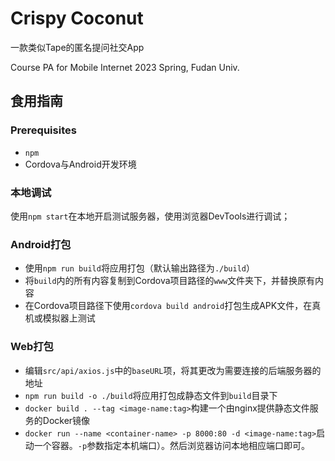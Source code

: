 # Crispy Coconut

一款类似Tape的匿名提问社交App

Course PA for Mobile Internet 2023 Spring, Fudan Univ.



## 食用指南

### Prerequisites

- `npm`
- Cordova与Android开发环境



### 本地调试

使用`npm start`在本地开启测试服务器，使用浏览器DevTools进行调试；



### Android打包

- 使用`npm run build`将应用打包（默认输出路径为`./build`）
- 将`build`内的所有内容复制到Cordova项目路径的`www`文件夹下，并替换原有内容
- 在Cordova项目路径下使用`cordova build android`打包生成APK文件，在真机或模拟器上测试



### Web打包

- 编辑`src/api/axios.js`中的`baseURL`项，将其更改为需要连接的后端服务器的地址
- `npm run build -o ./build`将应用打包成静态文件到`build`目录下
- `docker build . --tag <image-name:tag>`构建一个由nginx提供静态文件服务的Docker镜像
- `docker run --name <container-name> -p 8000:80 -d <image-name:tag>`启动一个容器。`-p`参数指定本机端口）。然后浏览器访问本地相应端口即可。

